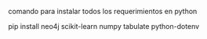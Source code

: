 comando para instalar todos los requerimientos en python

pip install neo4j scikit-learn numpy tabulate python-dotenv
